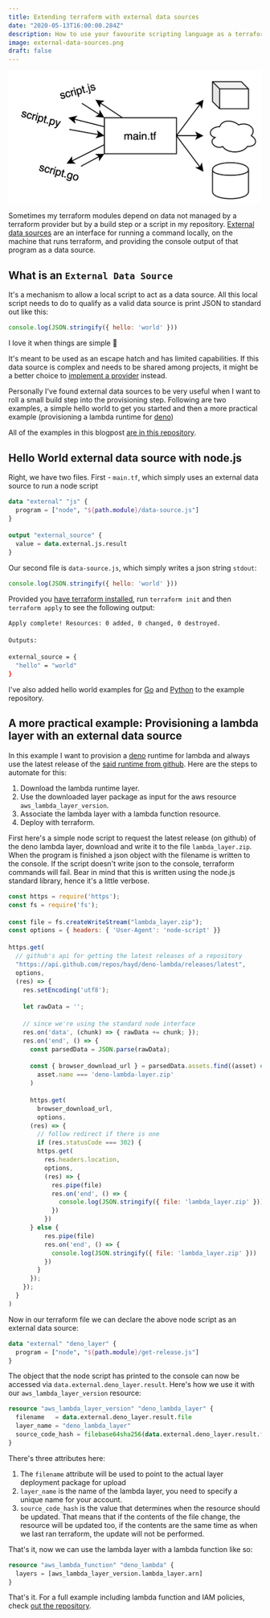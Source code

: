 ```yaml
---
title: Extending terraform with external data sources
date: "2020-05-13T16:00:00.284Z"
description: How to use your favourite scripting language as a terraform data source
image: external-data-sources.png
draft: false
---
```


![external data sources](external-data-sources.png) 

Sometimes my terraform modules depend on data not managed by a terraform provider but by a build step or a script in my repository. [External data sources](https://www.terraform.io/docs/providers/external/data_source.html) are an interface for running a command locally, on the machine that runs terraform, and providing the console output of that program as a data source.

## What is an `External Data Source`

It's a mechanism to allow a local script to act as a data source. All this local script needs to do to qualify as a valid data source is print JSON to standard out like this:

```javascript
console.log(JSON.stringify({ hello: 'world' }))
```

I love it when things are simple 🙌

It's meant to be used as an escape hatch and has limited capabilities. If this data source is complex and needs to be shared among projects, it might be a better choice to [implement a provider](https://www.terraform.io/docs/extend/writing-custom-providers.html) instead.

Personally I've found external data sources to be very useful when I want to roll a small build step into the provisioning step. Following are two examples, a simple hello world to get you started and then a more practical example (provisioning a lambda runtime for [deno](https://deno.land/))


All of the examples in this blogpost [are in this repository](https://github.com/juliankrispel/terraform-external-data-source-examples).

## Hello World external data source with node.js

Right, we have two files. First - `main.tf`, which simply uses an external data source to run a node script

```terraform
data "external" "js" {
  program = ["node", "${path.module}/data-source.js"]
}

output "external_source" {
  value = data.external.js.result
}
```

Our second file is `data-source.js`, which simply writes a json string `stdout`:

```javascript
console.log(JSON.stringify({ hello: 'world' }))
```

Provided you [have terraform installed](https://learn.hashicorp.com/terraform/getting-started/install.html), run `terraform init` and then `terraform apply` to see the following output:

```bash
Apply complete! Resources: 0 added, 0 changed, 0 destroyed.

Outputs:

external_source = {
  "hello" = "world"
}
```

I've also added hello world examples for [Go](https://github.com/juliankrispel/terraform-external-data-source-examples/tree/master/hello-world-go) and [Python](https://github.com/juliankrispel/terraform-external-data-source-examples/tree/master/hello-world-python) to the example repository.

## A more practical example: Provisioning a lambda layer with an external data source

In this example I want to provision a [deno](https://deno.land/) runtime for lambda and always use the latest release of the [said runtime from github](https://github.com/hayd/deno-lambda). Here are the steps to automate for this:

1. Download the lambda runtime layer.
2. Use the downloaded layer package as input for the aws resource `aws_lambda_layer_version`.
3. Associate the lambda layer with a lambda function resource.
4. Deploy with terraform.

First here's a simple node script to request the latest release (on github) of the deno lambda layer, download and write it to the file `lambda_layer.zip`. When the program is finished a json object with the filename is written to the console. If the script doesn't write json to the console, terraform commands will fail. Bear in mind that this is written using the node.js standard library, hence it's a little verbose.

```javascript
const https = require('https');
const fs = require('fs');

const file = fs.createWriteStream("lambda_layer.zip");
const options = { headers: { 'User-Agent': 'node-script' }}

https.get(
  // github's api for getting the latest releases of a repository
  "https://api.github.com/repos/hayd/deno-lambda/releases/latest",
  options,
  (res) => {
    res.setEncoding('utf8');

    let rawData = '';

    // since we're using the standard node interface
    res.on('data', (chunk) => { rawData += chunk; });
    res.on('end', () => {
      const parsedData = JSON.parse(rawData);

      const { browser_download_url } = parsedData.assets.find((asset) => 
        asset.name === 'deno-lambda-layer.zip'
      )

      https.get(
        browser_download_url,
        options,
      (res) => {
        // follow redirect if there is one
        if (res.statusCode === 302) {
        https.get(
          res.headers.location,
          options,
          (res) => {
            res.pipe(file)
            res.on('end', () => {
              console.log(JSON.stringify({ file: 'lambda_layer.zip' }))
            })
          })
      } else {
          res.pipe(file)
          res.on('end', () => {
            console.log(JSON.stringify({ file: 'lambda_layer.zip' }))
          })
        }
      });
    });
  }
)
```

Now in our terraform file we can declare the above node script as an external data source:

```terraform
data "external" "deno_layer" {
  program = ["node", "${path.module}/get-release.js"]
}
```

The object that the node script has printed to the console can now be accessed via `data.external.deno_layer.result`. Here's how we use it with our `aws_lambda_layer_version` resource:

```terraform
resource "aws_lambda_layer_version" "deno_lambda_layer" {
  filename   = data.external.deno_layer.result.file
  layer_name = "deno_lambda_layer"
  source_code_hash = filebase64sha256(data.external.deno_layer.result.file)
}
```

There's three attributes here:
1. The `filename` attribute will be used to point to the actual layer deployment package for upload
2. `layer_name` is the name of the lambda layer, you need to specify a unique name for your account.
3. `source_code_hash` is the value that determines when the resource should be updated. That means that if the contents of the file change, the resource will be updated too, if the contents are the same time as when we last ran terraform, the update will not be performed.

That's it, now we can use the lambda layer with a lambda function like so:

```terraform
resource "aws_lambda_function" "deno_lambda" {
  layers = [aws_lambda_layer_version.lambda_layer.arn]
}
```

That's it. For a full example including lambda function and IAM policies, check [out the repository](https://github.com/juliankrispel/terraform-external-data-source-examples/tree/master/deploy-lambda-with-latest-deno-layer).